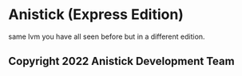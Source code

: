 # Anistick (Express Edition)
same lvm you have all seen before but in a different edition.
## Copyright 2022 Anistick Development Team

